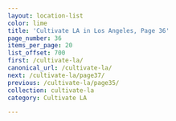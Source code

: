```yaml
---
layout: location-list
color: lime
title: 'Cultivate LA in Los Angeles, Page 36'
page_number: 36
items_per_page: 20
list_offset: 700
first: /cultivate-la/
canonical_url: /cultivate-la/
next: /cultivate-la/page37/
previous: /cultivate-la/page35/
collection: cultivate-la
category: Cultivate LA

---
```


